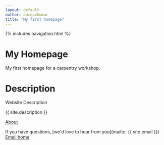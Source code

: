 ```yaml
---
layout: default
author: aarnavkumar
title: "My first homepage"
---
```


{% includes navigation.html %}

# My Homepage
My first homepage for a carpentry workshop.

# Description
Website Description

{{ site.description }}


[About](about.md)

If you have questions, [we'd love to hear from you](mailto: {{ site.email }})
[Email home](mailto: "jonjab@ucsb.edu")
